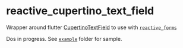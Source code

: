 # reactive_cupertino_text_field

Wrapper around flutter [CupertinoTextField](https://api.flutter.dev/flutter/cupertino/CupertinoTextField-class.html) to use with [`reactive_forms`](https://pub.dev/packages/reactive_forms)

Dos in progress. See [`example`](https://github.com/artflutter/reactive_forms_widgets/tree/master/packages/reactive_cupertino_text_field/example) folder for sample.